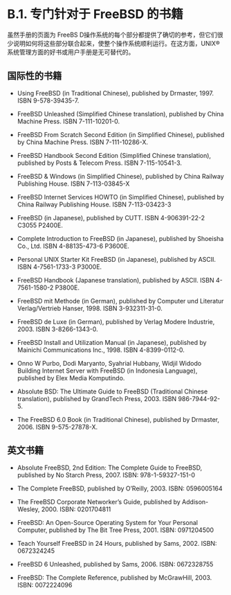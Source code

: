 # B.1. 专门针对于 FreeBSD 的书籍

虽然手册的页面为 FreeBS D操作系统的每个部分都提供了确切的参考，但它们很少说明如何将这些部分联合起来，使整个操作系统顺利运行。在这方面，UNIX® 系统管理方面的好书或用户手册是无可替代的。

## 国际性的书籍

- Using FreeBSD (in Traditional Chinese), published by Drmaster, 1997. ISBN 9-578-39435-7.

- FreeBSD Unleashed (Simplified Chinese translation), published by China Machine Press. ISBN 7-111-10201-0.

- FreeBSD From Scratch Second Edition (in Simplified Chinese), published by China Machine Press. ISBN 7-111-10286-X.

- FreeBSD Handbook Second Edition (Simplified Chinese translation), published by Posts & Telecom Press. ISBN 7-115-10541-3.

- FreeBSD & Windows (in Simplified Chinese), published by China Railway Publishing House. ISBN 7-113-03845-X

- FreeBSD Internet Services HOWTO (in Simplified Chinese), published by China Railway Publishing House. ISBN 7-113-03423-3

- FreeBSD (in Japanese), published by CUTT. ISBN 4-906391-22-2 C3055 P2400E.

- Complete Introduction to FreeBSD (in Japanese), published by Shoeisha Co., Ltd. ISBN 4-88135-473-6 P3600E.

- Personal UNIX Starter Kit FreeBSD (in Japanese), published by ASCII. ISBN 4-7561-1733-3 P3000E.

- FreeBSD Handbook (Japanese translation), published by ASCII. ISBN 4-7561-1580-2 P3800E.

- FreeBSD mit Methode (in German), published by Computer und Literatur Verlag/Vertrieb Hanser, 1998. ISBN 3-932311-31-0.

- FreeBSD de Luxe (in German), published by Verlag Modere Industrie, 2003. ISBN 3-8266-1343-0.

- FreeBSD Install and Utilization Manual (in Japanese), published by Mainichi Communications Inc., 1998. ISBN 4-8399-0112-0.

- Onno W Purbo, Dodi Maryanto, Syahrial Hubbany, Widjil Widodo Building Internet Server with FreeBSD (in Indonesia Language), published by Elex Media Komputindo.

- Absolute BSD: The Ultimate Guide to FreeBSD (Traditional Chinese translation), published by GrandTech Press, 2003. ISBN 986-7944-92-5.

- The FreeBSD 6.0 Book (in Traditional Chinese), published by Drmaster, 2006. ISBN 9-575-27878-X.

## 英文书籍

- Absolute FreeBSD, 2nd Edition: The Complete Guide to FreeBSD, published by No Starch Press, 2007. ISBN: 978-1-59327-151-0

- The Complete FreeBSD, published by O’Reilly, 2003. ISBN: 0596005164

- The FreeBSD Corporate Networker’s Guide, published by Addison-Wesley, 2000. ISBN: 0201704811

- FreeBSD: An Open-Source Operating System for Your Personal Computer, published by The Bit Tree Press, 2001. ISBN: 0971204500

- Teach Yourself FreeBSD in 24 Hours, published by Sams, 2002. ISBN: 0672324245

- FreeBSD 6 Unleashed, published by Sams, 2006. ISBN: 0672328755

- FreeBSD: The Complete Reference, published by McGrawHill, 2003. ISBN: 0072224096
